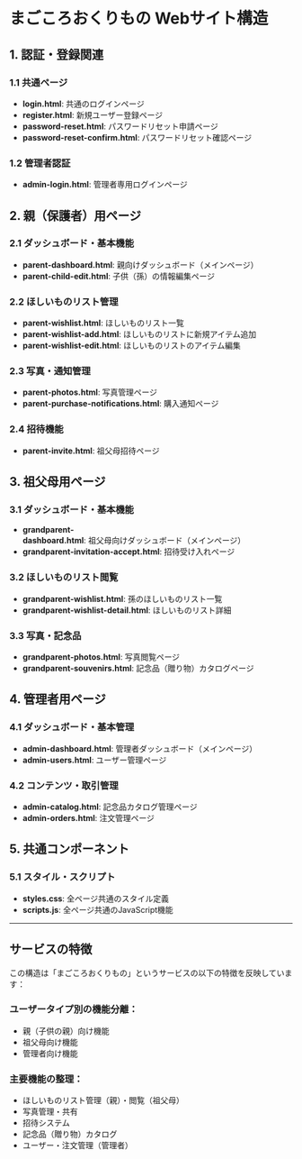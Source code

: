 # まごころおくりもの Webサイト構造

## 1. 認証・登録関連

### 1.1 共通ページ
- **login.html**: 共通のログインページ
- **register.html**: 新規ユーザー登録ページ
- **password-reset.html**: パスワードリセット申請ページ
- **password-reset-confirm.html**: パスワードリセット確認ページ

### 1.2 管理者認証
- **admin-login.html**: 管理者専用ログインページ

## 2. 親（保護者）用ページ

### 2.1 ダッシュボード・基本機能
- **parent-dashboard.html**: 親向けダッシュボード（メインページ）
- **parent-child-edit.html**: 子供（孫）の情報編集ページ

### 2.2 ほしいものリスト管理
- **parent-wishlist.html**: ほしいものリスト一覧
- **parent-wishlist-add.html**: ほしいものリストに新規アイテム追加
- **parent-wishlist-edit.html**: ほしいものリストのアイテム編集

### 2.3 写真・通知管理
- **parent-photos.html**: 写真管理ページ
- **parent-purchase-notifications.html**: 購入通知ページ

### 2.4 招待機能
- **parent-invite.html**: 祖父母招待ページ

## 3. 祖父母用ページ

### 3.1 ダッシュボード・基本機能
- **grandparent-dashboard.html**: 祖父母向けダッシュボード（メインページ）
- **grandparent-invitation-accept.html**: 招待受け入れページ

### 3.2 ほしいものリスト閲覧
- **grandparent-wishlist.html**: 孫のほしいものリスト一覧
- **grandparent-wishlist-detail.html**: ほしいものリスト詳細

### 3.3 写真・記念品
- **grandparent-photos.html**: 写真閲覧ページ
- **grandparent-souvenirs.html**: 記念品（贈り物）カタログページ

## 4. 管理者用ページ

### 4.1 ダッシュボード・基本管理
- **admin-dashboard.html**: 管理者ダッシュボード（メインページ）
- **admin-users.html**: ユーザー管理ページ

### 4.2 コンテンツ・取引管理
- **admin-catalog.html**: 記念品カタログ管理ページ
- **admin-orders.html**: 注文管理ページ

## 5. 共通コンポーネント

### 5.1 スタイル・スクリプト
- **styles.css**: 全ページ共通のスタイル定義
- **scripts.js**: 全ページ共通のJavaScript機能

---

## サービスの特徴

この構造は「まごころおくりもの」というサービスの以下の特徴を反映しています：

### ユーザータイプ別の機能分離：

- 親（子供の親）向け機能
- 祖父母向け機能
- 管理者向け機能

### 主要機能の整理：

- ほしいものリスト管理（親）・閲覧（祖父母）
- 写真管理・共有
- 招待システム
- 記念品（贈り物）カタログ
- ユーザー・注文管理（管理者）